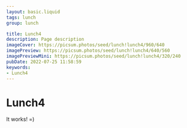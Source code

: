 ```yaml
---
layout: basic.liquid
tags: lunch
group: lunch

title: Lunch4
description: Page description
imageCover: https://picsum.photos/seed/lunch!lunch4/960/640
imagePreview: https://picsum.photos/seed/lunch!lunch4/640/560
imagePreviewMini: https://picsum.photos/seed/lunch!lunch4/320/240
pubDate: 2022-07-25 11:58:59
keywords:
- Lunch4
---
```


# Lunch4

It works! =)
